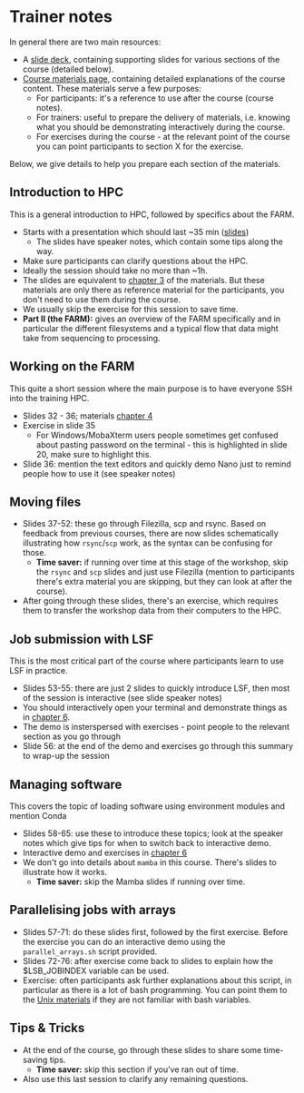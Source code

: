 # Trainer notes

In general there are two main resources: 

- A [slide deck](https://docs.google.com/presentation/d/14B7jHJUJ010xqhMwyTL1eh_DT9ih7Nf2sKmdL0dLnOM/edit?usp=sharing), containing supporting slides for various sections of the course (detailed below).
- [Course materials page](https://cambiotraining.github.io/hpc-intro-sanger/), containing detailed explanations of the course content. These materials serve a few purposes:
  - For participants: it's a reference to use after the course (course notes).
  - For trainers: useful to prepare the delivery of materials, i.e. knowing what you should be demonstrating interactively during the course.
  - For exercises during the course - at the relevant point of the course you can point participants to section X for the exercise. 

Below, we give details to help you prepare each section of the materials.


## Introduction to HPC

This is a general introduction to HPC, followed by specifics about the FARM.

- Starts with a presentation which should last ~35 min ([slides](https://docs.google.com/presentation/d/14B7jHJUJ010xqhMwyTL1eh_DT9ih7Nf2sKmdL0dLnOM/edit?usp=sharing))
  - The slides have speaker notes, which contain some tips along the way. 
- Make sure participants can clarify questions about the HPC.
- Ideally the session should take no more than ~1h.
- The slides are equivalent to [chapter 3](https://cambiotraining.github.io/hpc-intro-sanger/materials/01-intro.html) of the materials. But these materials are only there as reference material for the participants, you don't need to use them during the course.
- We usually skip the exercise for this session to save time.
- **Part II (the FARM):** gives an overview of the FARM specifically and in particular the different filesystems and a typical flow that data might take from sequencing to processing.


## Working on the FARM

This quite a short session where the main purpose is to have everyone SSH into the training HPC. 

- Slides 32 - 36; materials [chapter 4](https://cambiotraining.github.io/hpc-intro-sanger/materials/02-ssh.html)
- Exercise in slide 35
  - For Windows/MobaXterm users people sometimes get confused about pasting password on the terminal - this is highlighted in slide 20, make sure to highlight this. 
- Slide 36: mention the text editors and quickly demo Nano just to remind people how to use it (see speaker notes)


## Moving files

- Slides 37-52: these go through Filezilla, scp and rsync. Based on feedback from previous courses, there are now slides schematically illustrating how `rsync`/`scp` work, as the syntax can be confusing for those. 
  - **Time saver:** if running over time at this stage of the workshop, skip the `rsync` and `scp` slides and just use Filezilla (mention to participants there's extra material you are skipping, but they can look at after the course).
- After going through these slides, there's an exercise, which requires them to transfer the workshop data from their computers to the HPC.


## Job submission with LSF

This is the most critical part of the course where participants learn to use LSF in practice. 

- Slides 53-55: there are just 2 slides to quickly introduce LSF, then most of the session is interactive (see slide speaker notes)
- You should interactively open your terminal and demonstrate things as in [chapter 6](https://cambiotraining.github.io/hpc-intro-sanger/materials/04-lsf.html). 
- The demo is insterspersed with exercises - point people to the relevant section as you go through
- Slide 56: at the end of the demo and exercises go through this summary to wrap-up the session


## Managing software

This covers the topic of loading software using environment modules and mention Conda

- Slides 58-65: use these to introduce these topics; look at the speaker notes which give tips for when to switch back to interactive demo.
- Interactive demo and exercises in [chapter 6](https://cambiotraining.github.io/hpc-intro-sanger/materials/05-software.html)
- We don't go into details about `mamba` in this course. There's slides to illustrate how it works.
  - **Time saver:** skip the Mamba slides if running over time. 


## Parallelising jobs with arrays

- Slides 57-71: do these slides first, followed by the first exercise. Before the exercise you can do an interactive demo using the `parallel_arrays.sh` script provided. 
- Slides 72-76: after exercise come back to slides to explain how the $LSB_JOBINDEX variable can be used. 
- Exercise: often participants ask further explanations about this script, in particular as there is a lot of bash programming. You can point them to the [Unix materials](https://cambiotraining.github.io/unix-shell/materials/02-programming/02-variables.html) if they are not familiar with bash variables. 


## Tips & Tricks

- At the end of the course, go through these slides to share some time-saving tips. 
  - **Time saver:** skip this section if you've ran out of time.
- Also use this last session to clarify any remaining questions.
